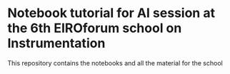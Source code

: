 # Notebook tutorial for AI session at the 6th EIROforum school on Instrumentation

This repository contains the notebooks and all the material for the school


